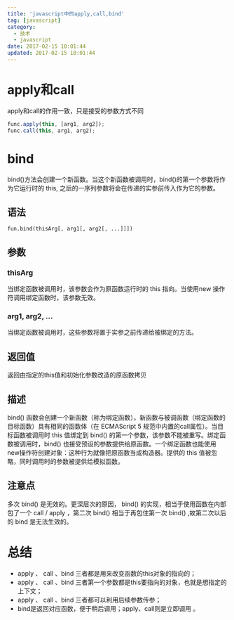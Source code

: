 ```yaml
---
title: 'javascript中的apply,call,bind'
tag: [javascript]
category:
  - 技术
  - javascript
date: 2017-02-15 10:01:44
updated: 2017-02-15 10:01:44
---
```


# apply和call
apply和call的作用一致，只是接受的参数方式不同
```javascript
func.apply(this, [arg1, arg2]);
func.call(this, arg1, arg2);
```

# bind
bind()方法会创建一个新函数。当这个新函数被调用时，bind()的第一个参数将作为它运行时的 this, 之后的一序列参数将会在传递的实参前传入作为它的参数。

## 语法
`fun.bind(thisArg[, arg1[, arg2[, ...]]])`
## 参数

### thisArg
当绑定函数被调用时，该参数会作为原函数运行时的 this 指向。当使用new 操作符调用绑定函数时，该参数无效。
### arg1, arg2, ...
当绑定函数被调用时，这些参数将置于实参之前传递给被绑定的方法。
## 返回值
返回由指定的this值和初始化参数改造的原函数拷贝

## 描述
bind() 函数会创建一个新函数（称为绑定函数），新函数与被调函数（绑定函数的目标函数）具有相同的函数体（在 ECMAScript 5 规范中内置的call属性）。当目标函数被调用时 this 值绑定到 bind() 的第一个参数，该参数不能被重写。绑定函数被调用时，bind() 也接受预设的参数提供给原函数。一个绑定函数也能使用new操作符创建对象：这种行为就像把原函数当成构造器。提供的 this 值被忽略，同时调用时的参数被提供给模拟函数。

## 注意点
多次 bind() 是无效的。更深层次的原因， bind() 的实现，相当于使用函数在内部包了一个 call / apply ，第二次 bind() 相当于再包住第一次 bind() ,故第二次以后的 bind 是无法生效的。

# 总结
- apply 、 call 、bind 三者都是用来改变函数的this对象的指向的；
- apply 、 call 、bind 三者第一个参数都是this要指向的对象，也就是想指定的上下文；
- apply 、 call 、bind 三者都可以利用后续参数传参；
- bind是返回对应函数，便于稍后调用；apply、call则是立即调用 。